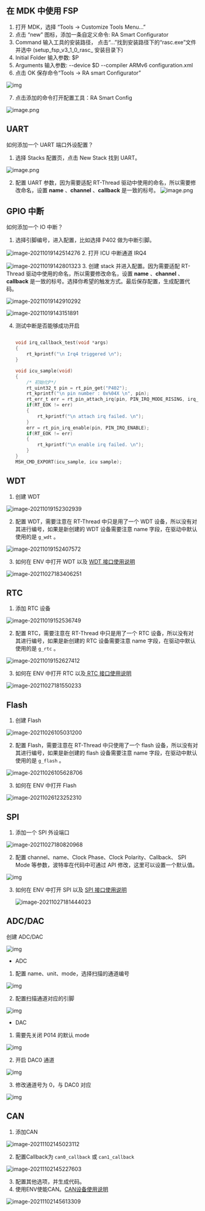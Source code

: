 ## 在 MDK 中使用 FSP

1. 打开 MDK，选择 “Tools -> Customize Tools Menu…”
2. 点击 “new” 图标，添加一条自定义命令: RA Smart Configurator
3. Command 输入工具的安装路径， 点击“…”找到安装路径下的“rasc.exe”文件并选中 (setup_fsp_v3_1_0_rasc_ 安装目录下)
4. Initial Folder 输入参数: $P
5. Arguments 输入参数: --device $D --compiler ARMv6 configuration.xml
6. 点击 OK 保存命令“Tools -> RA smart Configurator”

![img](picture/customize.png)

7. 点击添加的命令打开配置工具：RA Smart Config

![image.png](picture/openrasc.png)

## UART

如何添加一个 UART 端口外设配置？

1. 选择 Stacks 配置页，点击 New Stack 找到 UART。

![image.png](picture/rascuart.png)

2. 配置 UART 参数，因为需要适配 RT-Thread 驱动中使用的命名，所以需要修改命名，设置 **name** 、**channel**  、**callback** 是一致的标号。
![image.png](picture/rascuart1.png)



## GPIO 中断

如何添加一个 IO 中断？

1. 选择引脚编号，进入配置，比如选择 P402 做为中断引脚。

![image-20211019142514276](picture/gpio.png)
  2. 打开 ICU 中断通道 IRQ4

![image-20211019142801323](picture/gpio_irq.png)
  3. 创建 stack 并进入配置。因为需要适配 RT-Thread 驱动中使用的命名，所以需要修改命名，设置 **name** 、**channel**  、**callback** 是一致的标号。选择你希望的触发方式。最后保存配置，生成配置代码。

![image-20211019142910292](picture/icu_stack.png)

![image-20211019143151891](picture/config_irq4.png)

4. 测试中断是否能够成功开启

   ```c
   
   void irq_callback_test(void *args)
   {
       rt_kprintf("\n Irq4 triggered \n");
   }
   
   void icu_sample(void)
   {
       /* 初始化P*/
       rt_uint32_t pin = rt_pin_get("P402");
       rt_kprintf("\n pin number : 0x%04X \n", pin);
       rt_err_t err = rt_pin_attach_irq(pin, PIN_IRQ_MODE_RISING, irq_callback_test, RT_NULL);
       if(RT_EOK != err)
       {
           rt_kprintf("\n attach irq failed. \n");
       }
       err = rt_pin_irq_enable(pin, PIN_IRQ_ENABLE);
       if(RT_EOK != err)
       {
           rt_kprintf("\n enable irq failed. \n");
       }
   }
   MSH_CMD_EXPORT(icu_sample, icu sample);
   ```

## WDT

1. 创建 WDT 

![image-20211019152302939](picture/wdt.png)

2. 配置 WDT，需要注意在 RT-Thread 中只是用了一个 WDT 设备，所以没有对其进行编号，如果是新创建的 WDT 设备需要注意 name 字段，在驱动中默认使用的是 `g_wdt` 。

![image-20211019152407572](picture/wdt_config.png)

3. 如何在 ENV 中打开 WDT 以及 [WDT 接口使用说明](https://www.rt-thread.org/document/site/#/rt-thread-version/rt-thread-standard/programming-manual/device/watchdog/watchdog)

![image-20211027183406251](picture/wdt_env.png)

## RTC

1. 添加 RTC 设备

![image-20211019152536749](picture/rtc.png)

2. 配置 RTC，需要注意在 RT-Thread 中只是用了一个 RTC 设备，所以没有对其进行编号，如果是新创建的 RTC 设备需要注意 name 字段，在驱动中默认使用的是 `g_rtc` 。

![image-20211019152627412](picture/rtc_config.png)

3.  如何在 ENV 中打开 RTC 以及[ RTC 接口使用说明](https://www.rt-thread.org/document/site/#/rt-thread-version/rt-thread-standard/programming-manual/device/rtc/rtc) 

![image-20211027181550233](picture/rtc_env.png)


## Flash

1. 创建 Flash

![image-20211026105031200](picture/add_flash.png)

2. 配置 Flash，需要注意在 RT-Thread 中只使用了一个 flash 设备，所以没有对其进行编号，如果是新创建的 flash 设备需要注意 name 字段，在驱动中默认使用的是 `g_flash` 。

![image-20211026105628706](picture/config_flash.png)

3. 如何在 ENV 中打开 Flash

![image-20211026123252310](picture/flash_menuconfig.png)


## SPI

1. 添加一个 SPI 外设端口

![image-20211027180820968](picture/spi_add.png)

2. 配置 channel、name、Clock Phase、Clock Polarity、Callback、 SPI Mode 等参数，波特率在代码中可通过 API 修改，这里可以设置一个默认值。

![img](picture/spi.png)

3. 如何在 ENV 中打开 SPI 以及 [SPI 接口使用说明](https://www.rt-thread.org/document/site/#/rt-thread-version/rt-thread-standard/programming-manual/device/spi/spi)

   ![image-20211027181444023](picture/spi_env.png)



## ADC/DAC

创建 ADC/DAC

![img](picture/adc_dac.png)

- ADC

1. 配置 name、unit、mode，选择扫描的通道编号

![img](picture/adc_config.png)

2. 配置扫描通道对应的引脚

![img](picture/adc_config1.png)

- DAC

1. 需要先关闭 P014 的默认 mode

![img](picture/dac_config0.png)

2. 开启 DAC0 通道

![img](picture/dac_config1.png)

3. 修改通道号为 0，与 DAC0 对应

![img](picture/dac_config2.png)

## CAN

1. 添加CAN

![image-20211102145023112](picture/can.png)

2. 配置Callback为 `can0_callback` 或 `can1_callback`

![image-20211102145227603](picture/can_callback.png)

3. 配置其他选项，并生成代码。
4. 使用ENV使能CAN。[CAN设备使用说明](https://www.rt-thread.org/document/site/#/rt-thread-version/rt-thread-standard/programming-manual/device/can/can)

![image-20211102145613309](picture/can_menuconfig.png)

